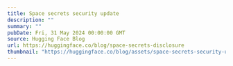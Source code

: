 ```yaml
---
title: Space secrets security update
description: ""
summary: ""
pubDate: Fri, 31 May 2024 00:00:00 GMT
source: Hugging Face Blog
url: https://huggingface.co/blog/space-secrets-disclosure
thumbnail: "https://huggingface.co/blog/assets/space-secrets-security-update/space-secrets-security-update.png"
---
```


